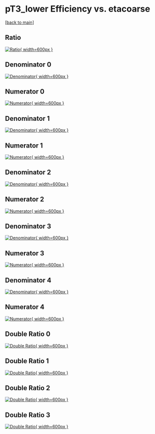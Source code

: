 # pT3_lower Efficiency vs. etacoarse

[[back to main](./)]



## Ratio

[![Ratio](../mtv/var/pT3_lower_vtr_211_0_eff_etacoarse.png){ width=600px }](../mtv/var/pT3_lower_vtr_211_0_eff_etacoarse.pdf)

## Denominator 0

[![Denominator](../mtv/den/pT3_lower_vtr_211_0_eff_etacoarse_den0.png){ width=600px }](../mtv/den/pT3_lower_vtr_211_0_eff_etacoarse_den0.pdf)

## Numerator 0

[![Numerator](../mtv/num/pT3_lower_vtr_211_0_eff_etacoarse_num0.png){ width=600px }](../mtv/num/pT3_lower_vtr_211_0_eff_etacoarse_num0.pdf)

## Denominator 1

[![Denominator](../mtv/den/pT3_lower_vtr_211_0_eff_etacoarse_den1.png){ width=600px }](../mtv/den/pT3_lower_vtr_211_0_eff_etacoarse_den1.pdf)

## Numerator 1

[![Numerator](../mtv/num/pT3_lower_vtr_211_0_eff_etacoarse_num1.png){ width=600px }](../mtv/num/pT3_lower_vtr_211_0_eff_etacoarse_num1.pdf)

## Denominator 2

[![Denominator](../mtv/den/pT3_lower_vtr_211_0_eff_etacoarse_den2.png){ width=600px }](../mtv/den/pT3_lower_vtr_211_0_eff_etacoarse_den2.pdf)

## Numerator 2

[![Numerator](../mtv/num/pT3_lower_vtr_211_0_eff_etacoarse_num2.png){ width=600px }](../mtv/num/pT3_lower_vtr_211_0_eff_etacoarse_num2.pdf)

## Denominator 3

[![Denominator](../mtv/den/pT3_lower_vtr_211_0_eff_etacoarse_den3.png){ width=600px }](../mtv/den/pT3_lower_vtr_211_0_eff_etacoarse_den3.pdf)

## Numerator 3

[![Numerator](../mtv/num/pT3_lower_vtr_211_0_eff_etacoarse_num3.png){ width=600px }](../mtv/num/pT3_lower_vtr_211_0_eff_etacoarse_num3.pdf)

## Denominator 4

[![Denominator](../mtv/den/pT3_lower_vtr_211_0_eff_etacoarse_den4.png){ width=600px }](../mtv/den/pT3_lower_vtr_211_0_eff_etacoarse_den4.pdf)

## Numerator 4

[![Numerator](../mtv/num/pT3_lower_vtr_211_0_eff_etacoarse_num4.png){ width=600px }](../mtv/num/pT3_lower_vtr_211_0_eff_etacoarse_num4.pdf)

## Double Ratio 0

[![Double Ratio](../mtv/ratio/pT3_lower_vtr_211_0_eff_etacoarse_ratio0.png){ width=600px }](../mtv/ratio/pT3_lower_vtr_211_0_eff_etacoarse_ratio0.pdf)

## Double Ratio 1

[![Double Ratio](../mtv/ratio/pT3_lower_vtr_211_0_eff_etacoarse_ratio1.png){ width=600px }](../mtv/ratio/pT3_lower_vtr_211_0_eff_etacoarse_ratio1.pdf)

## Double Ratio 2

[![Double Ratio](../mtv/ratio/pT3_lower_vtr_211_0_eff_etacoarse_ratio2.png){ width=600px }](../mtv/ratio/pT3_lower_vtr_211_0_eff_etacoarse_ratio2.pdf)

## Double Ratio 3

[![Double Ratio](../mtv/ratio/pT3_lower_vtr_211_0_eff_etacoarse_ratio3.png){ width=600px }](../mtv/ratio/pT3_lower_vtr_211_0_eff_etacoarse_ratio3.pdf)

